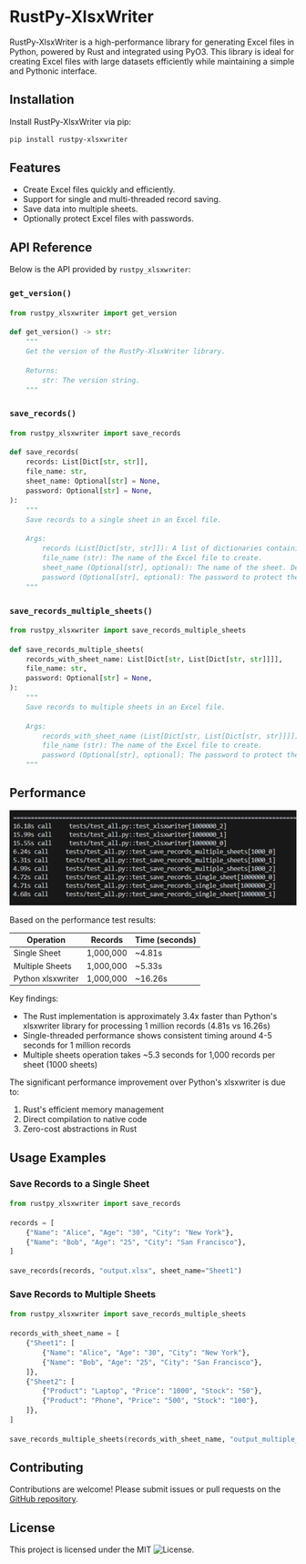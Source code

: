 # RustPy-XlsxWriter

RustPy-XlsxWriter is a high-performance library for generating Excel files in Python, powered by Rust and integrated using PyO3. This library is ideal for creating Excel files with large datasets efficiently while maintaining a simple and Pythonic interface.

## Installation

Install RustPy-XlsxWriter via pip:

```bash
pip install rustpy-xlsxwriter
```

## Features

- Create Excel files quickly and efficiently.
- Support for single and multi-threaded record saving.
- Save data into multiple sheets.
- Optionally protect Excel files with passwords.

## API Reference

Below is the API provided by `rustpy_xlsxwriter`:

### `get_version()`

```python
from rustpy_xlsxwriter import get_version

def get_version() -> str:
    """
    Get the version of the RustPy-XlsxWriter library.

    Returns:
        str: The version string.
    """
```

### `save_records()`

```python
from rustpy_xlsxwriter import save_records

def save_records(
    records: List[Dict[str, str]],
    file_name: str,
    sheet_name: Optional[str] = None,
    password: Optional[str] = None,
):
    """
    Save records to a single sheet in an Excel file.

    Args:
        records (List[Dict[str, str]]): A list of dictionaries containing data to save.
        file_name (str): The name of the Excel file to create.
        sheet_name (Optional[str], optional): The name of the sheet. Defaults to None.
        password (Optional[str], optional): The password to protect the file. Defaults to None.
    """
```

### `save_records_multiple_sheets()`

```python
from rustpy_xlsxwriter import save_records_multiple_sheets

def save_records_multiple_sheets(
    records_with_sheet_name: List[Dict[str, List[Dict[str, str]]]],
    file_name: str,
    password: Optional[str] = None,
):
    """
    Save records to multiple sheets in an Excel file.

    Args:
        records_with_sheet_name (List[Dict[str, List[Dict[str, str]]]]): A list of dictionaries with sheet names as keys and record lists as values.
        file_name (str): The name of the Excel file to create.
        password (Optional[str], optional): The password to protect the file. Defaults to None.
    """
```

## Performance
![Test Result](image.png)

Based on the performance test results:

| Operation | Records | Time (seconds) |
|-----------|---------|----------------|
| Single Sheet | 1,000,000 | ~4.81s |
| Multiple Sheets | 1,000,000 | ~5.33s |
| Python xlsxwriter | 1,000,000 | ~16.26s |

Key findings:
- The Rust implementation is approximately 3.4x faster than Python's xlsxwriter library for processing 1 million records (4.81s vs 16.26s)
- Single-threaded performance shows consistent timing around 4-5 seconds for 1 million records
- Multiple sheets operation takes ~5.3 seconds for 1,000 records per sheet (1000 sheets)

The significant performance improvement over Python's xlsxwriter is due to:
1. Rust's efficient memory management
2. Direct compilation to native code
3. Zero-cost abstractions in Rust


## Usage Examples

### Save Records to a Single Sheet

```python
from rustpy_xlsxwriter import save_records

records = [
    {"Name": "Alice", "Age": "30", "City": "New York"},
    {"Name": "Bob", "Age": "25", "City": "San Francisco"},
]

save_records(records, "output.xlsx", sheet_name="Sheet1")
```

### Save Records to Multiple Sheets

```python
from rustpy_xlsxwriter import save_records_multiple_sheets

records_with_sheet_name = [
    {"Sheet1": [
        {"Name": "Alice", "Age": "30", "City": "New York"},
        {"Name": "Bob", "Age": "25", "City": "San Francisco"},
    ]},
    {"Sheet2": [
        {"Product": "Laptop", "Price": "1000", "Stock": "50"},
        {"Product": "Phone", "Price": "500", "Stock": "100"},
    ]},
]

save_records_multiple_sheets(records_with_sheet_name, "output_multiple_sheets.xlsx")
```

## Contributing

Contributions are welcome! Please submit issues or pull requests on the [GitHub repository](https://github.com/rahmadafandi/rustpy-xlsxwriter).

## License

This project is licensed under the MIT ![License](LICENSE).
